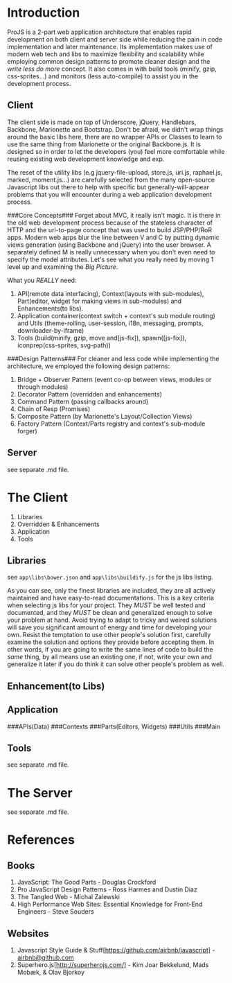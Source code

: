 Introduction
============
ProJS is a 2-part web application architecture that enables rapid development on both client and server side while reducing the pain in code implementation and later maintenance. Its implementation makes use of modern web tech and libs to maximize flexibility and scalability while employing common design patterns to promote cleaner design and the *write less do more* concept. It also comes in with build tools (minify, gzip, css-sprites...) and monitors (less auto-compile) to assist you in the development process.

Client
------
The client side is made on top of Underscore, jQuery, Handlebars, Backbone, Marionette and Bootstrap. Don't be afraid, we didn't wrap things around the basic libs here, there are no wrapper APIs or Classes to learn to use the same thing from Marionette or the original Backbone.js. It is designed so in order to let the developers (you) feel more comfortable while reusing existing web development knowledge and exp.

The reset of the utility libs (e.g jquery-file-upload, store.js, uri.js, raphael.js, marked, moment.js...) are carefully selected from the many open-source Javascript libs out there to help with specific but generally-will-appear problems that you will encounter during a web application development process.

###Core Concepts###
Forget about MVC, it really isn't magic. It is there in the old web development process because of the stateless character of HTTP and the url-to-page concept that was used to build JSP/PHP/RoR apps. Modern web apps blur the line between V and C by putting dynamic views generation (using Backbone and jQuery) into the user browser. A separately defined M is really unnecessary when you don't even need to specify the model attributes. Let's see what you really need by moving 1 level up and examining the *Big Picture*.

What you *REALLY* need:

1. API(remote data interfacing), Context(layouts with sub-modules), Part(editor, widget for making views in sub-modules) and Enhancements(to libs).
2. Application container(context switch + context's sub module routing) and Utils (theme-rolling, user-session, i18n, messaging, prompts, downloader-by-iframe)
3. Tools (build(minify, gzip, move and[js-fix]), spawn([js-fix]), iconprep(css-sprites, svg-path))

###Design Patterns###
For cleaner and less code while implementing the architecture, we employed the following design patterns:
1. Bridge + Observer Pattern (event co-op between views, modules or through modules)
2. Decorator Pattern (overridden and enhancements)
3. Command Pattern (passing callbacks around)
4. Chain of Resp (Promises)
5. Composite Pattern (by Marionette's Layout/Collection Views)
6. Factory Pattern (Context/Parts registry and context's sub-module forger)

Server
------
see separate .md file.


The Client
==========
1. Libraries
2. Overridden & Enhancements
3. Application
4. Tools

Libraries
---------
see `app\libs\bower.json` and `app\libs\buildify.js` for the js libs listing.

As you can see, only the finest libraries are included, they are all actively maintained and have easy-to-read documentations. This is a key criteria when selecting js libs for your project. They *MUST* be well tested and documented, and they *MUST* be clean and generalized enough to solve your problem at hand. Avoid trying to adapt to tricky and weired solutions will save you significant amount of energy and time for developing your own. Resist the temptation to use other people's solution first, carefully examine the solution and options they provide before accepting them. In other words, if you are going to write the same lines of code to build the *same* thing, by all means use an existing one, if not, write your own and generalize it later if you do think it can solve other people's problem as well.

Enhancement(to Libs)
-----------

Application
-----------
###APIs(Data)
###Contexts
###Parts(Editors, Widgets)
###Utils
###Main

Tools
-----
see separate .md file.


The Server
==========
see separate .md file.


References
==========

Books
-----
1. JavaScript: The Good Parts - Douglas Crockford
2. Pro JavaScript Design Patterns - Ross Harmes and Dustin Diaz
3. The Tangled Web - Michal Zalewski
4. High Performance Web Sites: Essential Knowledge for Front-End Engineers - Steve Souders

Websites
--------
1. Javascript Style Guide & Stuff[https://github.com/airbnb/javascript] - airbnb@github.com
2. Superhero.js[http://superherojs.com/] - Kim Joar Bekkelund, Mads Mobæk, & Olav Bjorkoy